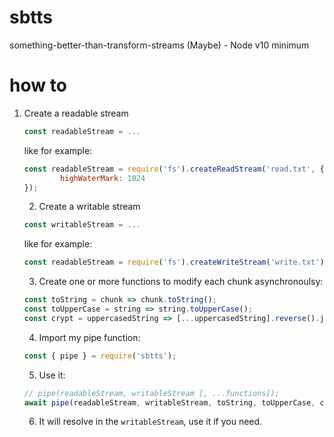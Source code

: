 # sbtts
something-better-than-transform-streams (Maybe) - Node v10 minimum


# how to
1) Create a readable stream
   ```js
   const readableStream = ...
   ```
   like for example:
   ```js
   const readableStream = require('fs').createReadStream('read.txt', {
           highWaterMark: 1024
   });
   ```

   2) Create a writable stream
   ```js
   const writableStream = ...
   ```
   like for example:
   ```js
   const readableStream = require('fs').createWriteStream('write.txt');
   ```

   3) Create one or more functions to modify each chunk asynchronoulsy:
   ```js
   const toString = chunk => chunk.toString();
   const toUpperCase = string => string.toUpperCase();
   const crypt = uppercasedString => [...uppercasedString].reverse().join('');
   ```

   4) Import my pipe function:
   ```js
   const { pipe } = require('sbtts');
   ```

   5) Use it:
   ```js
   // pipe(readableStream, writableStream [, ...functions]);
   await pipe(readableStream, writableStream, toString, toUpperCase, crypt);
   ```

   6) It will resolve in the `writableStream`, use it if you need.

